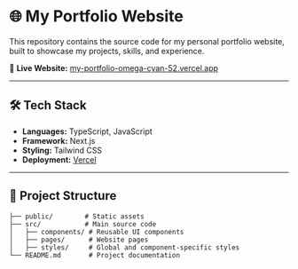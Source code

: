 # 🌐 My Portfolio Website

This repository contains the source code for my personal portfolio website, built to showcase my projects, skills, and experience.

🔗 **Live Website:** [my-portfolio-omega-cyan-52.vercel.app](https://my-portfolio-omega-cyan-52.vercel.app/)

---

## 🛠️ Tech Stack
- **Languages:** TypeScript, JavaScript  
- **Framework:** Next.js 
- **Styling:** Tailwind CSS
- **Deployment:** [Vercel](https://vercel.com/)
---

## 📂 Project Structure
```plaintext
├── public/        # Static assets
├── src/           # Main source code
│   ├── components/ # Reusable UI components
│   ├── pages/      # Website pages
│   ├── styles/     # Global and component-specific styles
└── README.md       # Project documentation

